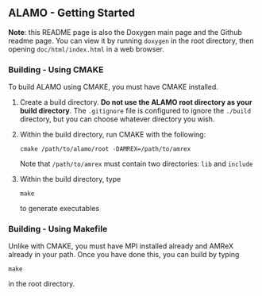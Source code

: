 ## ALAMO - Getting Started ##

**Note**: this README page is also the Doxygen main page and the Github readme page.
You can view it by running `doxygen` in the root directory, then opening `doc/html/index.html` in a web browser.

### Building - Using CMAKE ###

To build ALAMO using CMAKE, you must have CMAKE installed. 
1. Create a build directory. **Do not use the ALAMO root directory as your build directory**. The `.gitignore` file is configured to ignore the `./build` directory, but you can choose whatever directory you wish.
2. Within the build directory, run CMAKE with the following:

       cmake /path/to/alamo/root -DAMREX=/path/to/amrex
	   
   Note that `/path/to/amrex` must contain two directories: `lib` and `include`
3. Within the build directory, type

       make
		
   to generate executables

### Building - Using Makefile ###

Unlike with CMAKE, you must have MPI installed already and AMReX already in your path. 
Once you have done this, you can build by typing

    make
	
in the root directory.
